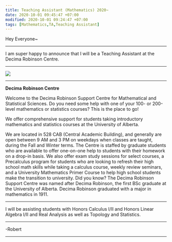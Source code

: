 ```yaml
---
title: Teaching Assistant (Mathematics) 2020~
date: 2020-10-01 09:45:47 +07:00
modified: 2020-10-01 09:24:47 +07:00
tags: [Mathematics,TA,Teaching Assistant]
---
```

Hey Everyone~
<hr>
I am super happy to announce that I will be a Teaching Assistant at the Decima Robinson Centre.
<hr>
<img src = "https://www.ualberta.ca/science/media-library/news/2020/july/decima-robinson.jpg">

<hr>

**Decima Robinson Centre**

Welcome to the Decima Robinson Support Centre for Mathematical and Statistical Sciences.
Do you need some help with one of your 100- or 200-level mathematics or statistics courses? This is the place to go!

We offer comprehensive support for students taking introductory mathematics and statistics courses at the University of Alberta.

We are located in 528 CAB (Central Academic Building), and generally are open between 9 AM and 3 PM on weekdays when classes are taught, during the Fall and Winter terms. 
The Centre is staffed by graduate students who are available to offer one-on-one help to students with their homework on a drop-in basis. We also offer exam study sessions for select courses, a Precalculus program for students who are looking to refresh their high school math skills while taking a calculus course, weekly review seminars, and a University Mathematics Primer Course to help high school students make the transition to university.
Did you know? The Decima Robinson Support Centre was named after Decima Robinson, the first BSc graduate at the University of Alberta. Decima Robinson graduated with a major in mathematics in 1911. 

<hr>
I will be assisting students with Honors Calculus I/II and Honors Linear Algebra I/II and Real Analysis as well as Topology and Statistics.
<hr>
-Robert
<hr> 

<div id="wpac-comment"></div>
<script type="text/javascript">
wpac_init = window.wpac_init || [];
wpac_init.push({widget: 'Comment', id: 26271});
(function() {
    if ('WIDGETPACK_LOADED' in window) return;
    WIDGETPACK_LOADED = true;
    var mc = document.createElement('script');
    mc.type = 'text/javascript';
    mc.async = true;
    mc.src = 'https://embed.widgetpack.com/widget.js';
    var s = document.getElementsByTagName('script')[0]; s.parentNode.insertBefore(mc, s.nextSibling);
})();
</script>
